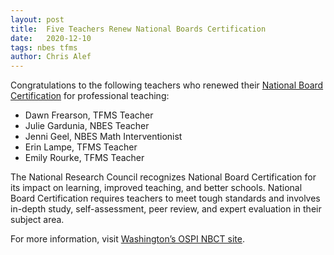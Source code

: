 ```yaml
---
layout: post
title:  Five Teachers Renew National Boards Certification
date:   2020-12-10
tags: nbes tfms
author: Chris Alef
---
```

Congratulations to the following teachers who renewed their [National Board Certification](https://www.nbpts.org) for professional teaching:

* Dawn Frearson, TFMS Teacher
* Julie Gardunia, NBES Teacher
* Jenni Geel, NBES Math Interventionist
* Erin Lampe, TFMS Teacher
* Emily Rourke, TFMS Teacher

The National Research Council recognizes National Board Certification for its impact on learning, improved teaching, and better schools. National Board Certification requires teachers to meet tough standards and involves in-depth study, self-assessment, peer review, and expert evaluation in their subject area. 

For more information, visit [Washington’s OSPI NBCT site](https://www.k12.wa.us/certification/national-board-certified-teachers/washington-state-national-board-certification-nbct-spotlight).
